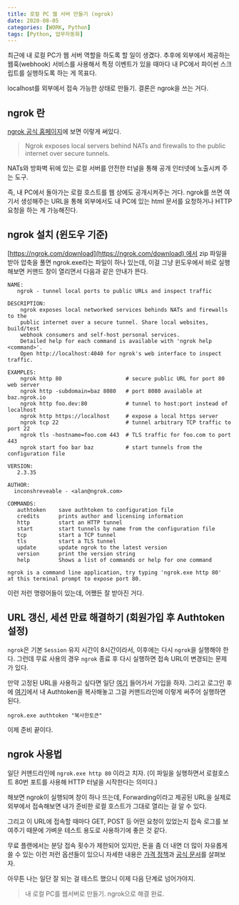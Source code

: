 ```yaml
---
title: 로컬 PC 웹 서버 만들기 (ngrok)
date: 2020-08-05
categories: [WORK, Python]
tags: [Python, 업무자동화]
---
```


최근에 내 로컬 PC가 웹 서버 역할을 하도록 할 일이 생겼다. 추후에 외부에서 제공하는 웹훅(webhook) 서비스를 사용해서 특정 이벤트가 있을 때마다 내 PC에서 파이썬 스크립트를 실행하도록 하는 게 목표다.

localhost를 외부에서 접속 가능한 상태로 만들기. 결론은 ngrok을 쓰는 거다.

## ngrok 란

[ngrok 공식 홈페이지](https://ngrok.com/)에 보면 이렇게 써있다.

>Ngrok exposes local servers behind NATs and firewalls to the public internet over secure tunnels.

NATs와 방화벽 뒤에 있는 로컬 서버를 안전한 터널을 통해 공개 인터넷에 노출시켜 주는 도구.

즉, 내 PC에서 돌아가는 로컬 호스트를 웹 상에도 공개시켜주는 거다. ngrok를 쓰면 여기서 생성해주는 URL을 통해 외부에서도 내 PC에 있는 html 문서를 요청하거나 HTTP 요청을 하는 게 가능해진다.

## ngrok 설치 (윈도우 기준)

[https://ngrok.com/download](https://ngrok.com/download) 에서 zip 파일을 받아 압축을 풀면 ngrok.exe라는 파일이 하나 있는데, 이걸 그냥 윈도우에서 바로 실행해보면 커맨드 창이 열리면서 다음과 같은 안내가 뜬다.

```
NAME:
   ngrok - tunnel local ports to public URLs and inspect traffic

DESCRIPTION:
    ngrok exposes local networked services behinds NATs and firewalls to the
    public internet over a secure tunnel. Share local websites, build/test
    webhook consumers and self-host personal services.
    Detailed help for each command is available with 'ngrok help <command>'.
    Open http://localhost:4040 for ngrok's web interface to inspect traffic.

EXAMPLES:
    ngrok http 80                    # secure public URL for port 80 web server
    ngrok http -subdomain=baz 8080   # port 8080 available at baz.ngrok.io
    ngrok http foo.dev:80            # tunnel to host:port instead of localhost
    ngrok http https://localhost     # expose a local https server
    ngrok tcp 22                     # tunnel arbitrary TCP traffic to port 22
    ngrok tls -hostname=foo.com 443  # TLS traffic for foo.com to port 443
    ngrok start foo bar baz          # start tunnels from the configuration file

VERSION:
   2.3.35

AUTHOR:
  inconshreveable - <alan@ngrok.com>

COMMANDS:
   authtoken    save authtoken to configuration file
   credits      prints author and licensing information
   http         start an HTTP tunnel
   start        start tunnels by name from the configuration file
   tcp          start a TCP tunnel
   tls          start a TLS tunnel
   update       update ngrok to the latest version
   version      print the version string
   help         Shows a list of commands or help for one command

ngrok is a command line application, try typing 'ngrok.exe http 80'
at this terminal prompt to expose port 80.
```

이런 저런 명령어들이 있는데, 어쨌든 잘 받아진 거다.

## URL 갱신, 세션 만료 해결하기 (회원가입 후 Authtoken 설정)

`ngrok`은 기본 `Session` 유지 시간이 8시간이라서, 이후에는 다시 `ngrok`을 실행해야 한다. 그런데 무료 사용의 경우 `ngrok` 종료 후 다시 실행하면 접속 URL이 변경되는 문제가 있다.

만약 고정된 URL을 사용하고 싶다면 일단 [여기](https://dashboard.ngrok.com/user/signup) 들어가서 가입을 하자. 그리고 로그인 후에 [여기](https://dashboard.ngrok.com/auth/your-authtoken)에서 내 Authtoken을 복사해놓고 그걸 커맨드라인에 이렇게 써주어 실행하면 된다.

```
ngrok.exe authtoken "복사한토큰"
```

이제 준비 끝이다.

## ngrok 사용법

일단 커맨드라인에 `ngrok.exe http 80` 이라고 치자. (이 파일을 실행하면서 로컬호스트 80번 포트를 사용해 HTTP 터널을 시작한다는 의미다.)

해보면 ngrok이 실행되며 창이 하나 뜨는데, Forwarding이라고 제공된 URL을 실제로 외부에서 접속해보면 내가 준비한 로컬 호스트가 그대로 열리는 걸 알 수 있다.

그리고 이 URL에 접속할 때마다 GET, POST 등 어떤 요청이 있었는지 접속 로그를 보여주기 때문에 가벼운 테스트 용도로 사용하기에 좋은 것 같다.

무료 플랜에서는 분당 접속 횟수가 제한되어 있지만, 돈을 좀 더 내면 더 많이 자유롭게 쓸 수 있는 이런 저런 옵션들이 있으니 자세한 내용은 [가격 정책](https://ngrok.com/pricing)과 [공식 문서](https://ngrok.com/docs)를 살펴보자.

아무튼 나는 일단 잘 되는 걸 테스트 했으니 이제 다음 단계로 넘어가야지.

> 내 로컬 PC를 웹서버로 만들기. ngrok으로 해결 완료.
